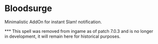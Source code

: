# Bloodsurge
Minimalistic AddOn for instant Slam! notification.

*** This spell was removed from ingame as of patch 7.0.3 and is no longer in development, it will remain here for historical purposes.
